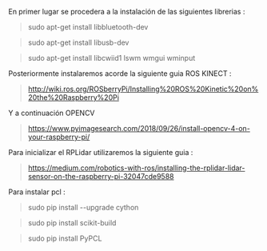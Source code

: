 En primer lugar se procedera a la instalación de las siguientes librerias : 

>sudo apt-get install libbluetooth-dev

>sudo apt-get install libusb-dev

>sudo apt-get install libcwiid1 lswm wmgui wminput


Posteriormente instalaremos acorde la siguiente guia ROS KINECT : 

>http://wiki.ros.org/ROSberryPi/Installing%20ROS%20Kinetic%20on%20the%20Raspberry%20Pi

Y a continuación OPENCV

>https://www.pyimagesearch.com/2018/09/26/install-opencv-4-on-your-raspberry-pi/

Para inicializar el RPLidar utilizaremos la siguiente guia : 

>https://medium.com/robotics-with-ros/installing-the-rplidar-lidar-sensor-on-the-raspberry-pi-32047cde9588

Para instalar pcl :

>sudo pip install --upgrade cython

>sudo pip install scikit-build

>sudo pip install PyPCL
